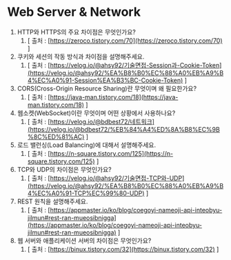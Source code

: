 # Web Server & Network

1. HTTP와 HTTPS의 주요 차이점은 무엇인가요?
    1. [ 출처 : [https://zeroco.tistory.com/70](https://zeroco.tistory.com/70) ]
2. 쿠키와 세션의 작동 방식과 차이점을 설명해주세요.
    1. [ 출처 : [https://velog.io/@ahsy92/기술면접-Session과-Cookie-Token](https://velog.io/@ahsy92/%EA%B8%B0%EC%88%A0%EB%A9%B4%EC%A0%91-Session%EA%B3%BC-Cookie-Token) ]
3. CORS(Cross-Origin Resource Sharing)란 무엇이며 왜 필요한가요?
    1. [ 출처 : [https://java-man.tistory.com/18](https://java-man.tistory.com/18) ]
4. 웹소켓(WebSocket)이란 무엇이며 어떤 상황에서 사용하나요?
    1. [ 출처 : [https://velog.io/@bdbest72/네트워크](https://velog.io/@bdbest72/%EB%84%A4%ED%8A%B8%EC%9B%8C%ED%81%AC) ]
5. 로드 밸런싱(Load Balancing)에 대해서 설명해주세요.
    1. [ 출처 : [https://n-square.tistory.com/125](https://n-square.tistory.com/125) ]
6. TCP와 UDP의 차이점은 무엇인가요?
    1. [ 출처 : [https://velog.io/@ahsy92/기술면접-TCP와-UDP](https://velog.io/@ahsy92/%EA%B8%B0%EC%88%A0%EB%A9%B4%EC%A0%91-TCP%EC%99%80-UDP) ]
7. REST 원칙을 설명해주세요.
    1. [ 출처 : [https://appmaster.io/ko/blog/coegoyi-nameoji-api-inteobyu-jilmun#rest-ran-mueosibnigga](https://appmaster.io/ko/blog/coegoyi-nameoji-api-inteobyu-jilmun#rest-ran-mueosibnigga) ] 
8. 웹 서버와 애플리케이션 서버의 차이점은 무엇인가요?
    1. [ 출처 : [https://binux.tistory.com/32](https://binux.tistory.com/32) ]